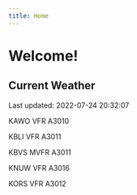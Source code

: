 ```yaml
---
title: Home
---
```

# Welcome!

## Current Weather

Last updated: 2022-07-24 20:32:07

KAWO VFR A3010

KBLI VFR A3011

KBVS MVFR A3011

KNUW VFR A3016

KORS VFR A3012


